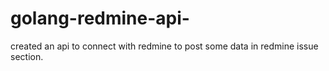 # golang-redmine-api-
created an api to connect with redmine to post some data in redmine issue section.
